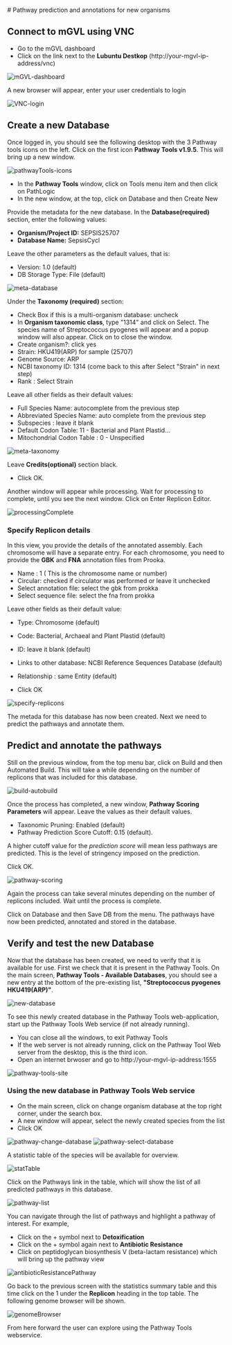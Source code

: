 <br>
# Pathway prediction and annotations for new organisms

## Connect to mGVL using VNC

* Go to the mGVL dashboard
* Click on the link next to the __Lubuntu Destkop__ (http://your-mgvl-ip-address/vnc)

![mGVL-dashboard](images/mGVL-dashboard.png)

A new browser will appear, enter your user credentials to login

![VNC-login](images/VNC-login.png)

## Create a new Database

Once logged in, you should see the following desktop with the 3 Pathway tools icons on the left. Click on the first
icon __Pathway Tools v1.9.5__. This will bring up a new window.

![pathwayTools-icons](images/pathwayTools-icons.png)

* In the __Pathway Tools__ window, click on <ss>Tools</ss> menu item and then click on <ss>PathLogic</ss>
* In the new window, at the top, click on <ss>Database</ss> and then <ss>Create New</ss>

Provide the metadata for the new database. In the __Database(required)__ section, enter the following values:

* __Organism/Project ID:__ <ss>SEPSIS25707</ss>
* __Database Name:__ <ss>SepsisCycl</ss>

Leave the other parameters as the default values, that is:
*	Version: 1.0 (default)
*	DB Storage Type: File (default)

![meta-database](images/meta-database.png)

Under the __Taxonomy (required)__ section:

* Check Box if this is a multi-organism database: <ss>uncheck</ss>
*	In __Organism taxonomic class__, type "1314" and click on <ss>Select</ss>. The species name of Streptococcus pyogenes will appear and a popup window will also appear. Click on to close the window.
*	Create organism?: click <ss>yes</ss>
*	Strain: <ss>HKU419(ARP)</ss> for sample (25707)
*	Genome Source: <ss>ARP</ss>
* NCBI taxonomy ID: <ss>1314</ss> (come back to this after Select "Strain" in next step)
* Rank : Select <ss>Strain</ss>

Leave all other fields as their default values:

* Full Species Name: autocomplete from the previous step
*	Abbreviated Species Name: auto complete from the previous step
*	Subspecies : leave it blank
* Default Codon Table: 11 - Bacterial and Plant Plastid...
* Mitochondrial Codon Table : 0 - Unspecified

![meta-taxonomy](images/meta-taxonomy.png)

Leave __Credits(optional)__ section black.

* Click <ss>OK</ss>.

Another window will appear while processing. Wait for processing to complete, until you see the next window. Click on <ss>Enter Replicon Editor</ss>.

![processingComplete](images/processingComplete.png)

### Specify Replicon details

In this view, you provide the details of the annotated assembly. Each chromosome will have a separate entry. For each chromosome, you need to provide the __GBK__ and __FNA__ annotation files from Prooka.

*	Name : <ss>1</ss> ( This is the chromosome name or number)
*	Circular: <ss>checked</ss> if circulator was performed or leave it unchecked
*	Select annotation file: select the gbk from prokka
*	Select sequence file: select the fna from prokka

Leave other fields as their default value:

* Type: Chromosome (default)
*	Code: Bacterial, Archaeal and Plant Plastid (default)
*	ID: leave it blank (default)
*	Links to other database: NCBI Reference Sequences Database (default)
*	Relationship : same Entity (default)

*	Click <ss>OK</ss>

![specify-replicons](images/specify-replicons.png)

The metada for this database has now been created. Next we need to predict the pathways and annotate them.

## Predict and annotate the pathways

Still on the previous window, from the top menu bar, click on <ss>Build</ss> and then <ss>Automated Build</ss>. This will take a while depending on the number of replicons that was included for this database.

![build-autobuild](images/build-autobuild.png)

Once the process has completed, a new window, __Pathway Scoring Parameters__ will appear. Leave the values as their default values.

* Taxonomic Pruning: Enabled (default)
* Pathway Prediction Score Cutoff: 0.15 (default).

A higher cutoff value for the _prediction score_ will mean less pathways are predicted. This is the level of stringency imposed on the prediction.

Click <ss>OK</ss>.

![pathway-scoring](images/pathway-scoring.png)

Again the process can take several minutes depending on the number of replicons included. Wait until the process is complete.

Click on <ss>Database</ss> and then <ss>Save DB</ss> from the menu. The pathways have now been predicted, annotated and stored in the database.  

## Verify and test the new Database

Now that the database has been created, we need to verify that it is available for use. First we check that it is present in the Pathway Tools. On the main screen, __Pathway Tools - Available Databases__, you should see a new entry at the bottom of the pre-existing list, __"Streptococcus pyogenes HKU419(ARP)"__.

![new-database](images/new-database.png)

To see this newly created database in the Pathway Tools web-application, start up the Pathway Tools Web service (if not already running).

* You can close all the windows, to exit Pathway Tools
* If the web server is not already running, click on the <ss>Pathway Tool Web server</ss> from the desktop, this is the third icon.
* Open an internet brwoser and go to http://your-mgvl-ip-address:1555

![pathway-tools-site](images/pathwaytools-website.png)

### Using the new database in Pathway Tools Web service

*	On the main screen, click on <ss>change organism database</ss> at the top right corner, under the search box.
*	A new window will appear, select the newly created species from the list
*	Click <ss>OK</ss>

![pathway-change-database](images/changeDatabase.png)
![pathway-select-database](images/selectDatabase.png)

A statistic table of the species will be available for overview.

![statTable](images/statTable.png)

Click on the <ss>Pathways</ss> link in the table, which will show the list of all predicted pathways in this database.

![pathway-list](images/pathwayList.png)

You can navigate through the list of pathways and highlight a pathway of interest. For example,

* Click on the <ss>+</ss> symbol next to __Detoxification__
* Click on the <ss>+</ss> symbol again next to __Antibiotic Resistance__
* Click on <ss>peptidoglycan biosynthesis V (beta-lactam resistance)</ss> which will bring up the pathway view  

![antibioticResistancePathway](images/antibioticResistancePathway.png)

Go back to the previous screen with the statistics summary table and this time click on the <ss>1</ss> under the __Replicon__ heading in the top table. The following genome browser will be shown.

![genomeBrowser](images/genomeBrowser.png)

From here forward the user can explore using the Pathway Tools webservice.
